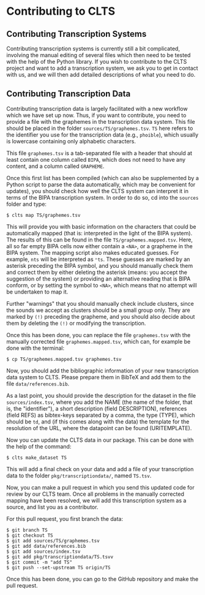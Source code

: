# Contributing to CLTS

## Contributing Transcription Systems

Contributing transcription systems is currently still a bit complicated, involving the manual editing of several files which then need to be tested with the help of the Python library. If you wish to contribute to the CLTS project and want to add a transcription system, we ask you to get in contact with us, and we will then add detailed descriptions of what you need to do.

## Contributing Transcription Data

Contributing transcription data is largely facilitated with a new workflow which we have set up now. Thus, if you want to contribute, you need to provide a file with the graphemes in the transcription data system. This file should be placed in the folder `sources/TS/graphemes.tsv`. `TS` here refers to the identifier you use for the transcription data (e.g., `phoible`), which usually is lowercase containing only alphabetic characters.

This file `graphemes.tsv` is a tab-separated file with a header that should at least contain one column called `BIPA`, which does not need to have any content, and a column called `GRAPHEME`. 

Once this first list has been compiled (which can also be supplemented by a Python script to parse the data automatically, which may be convenient for updates), you should check how well the CLTS system can interpret it in terms of the BIPA transcription system. In order to do so, cd into the `sources` folder and type:

```shell
$ clts map TS/graphemes.tsv
```

This will provide you with basic information on the characters that could be automatically mapped (that is: interpreted in the light of the BIPA system). The results of this can be found in the file `TS/graphemes.mapped.tsv`. Here, all so far empty BIPA cells now either contain a `<NA>`, or a grapheme in the BIPA system. The mapping script also makes educated guesses. For example, `nts` will be interpreted as `ⁿts`. These guesses are marked by an asterisk preceding the BIPA symbol, and you should manually check them and correct them by either deleting the asterisk (means: you accept the suggestion of the system) or providing an alternative reading that is BIPA conform, or by setting the symbol to `<NA>`, which means that no attempt will be undertaken to map it. 

Further "warnings" that you should manually check include clusters, since the sounds we accept as clusters should be a small group only. They are marked by `(!)` preceding the grapheme, and you should also decide about them by deleting the `(!)` or modifying the transcription. 

Once this has been done, you can replace the file `graphemes.tsv` with the manually corrected file `graphemes.mapped.tsv`, which can, for example be done with the terminal:

```shell
$ cp TS/graphemes.mapped.tsv graphemes.tsv
```

Now, you should add the bibliographic information of your new transcription data system to CLTS. Please prepare them in BibTeX and add them to the file `data/references.bib`. 

As a last point, you should provide the description for the dataset in the file `sources/index.tsv`, where you add the NAME (the name of the folder, that is, the "identifier"), a short description (field DESCRIPTION), references (field REFS) as bibtex-keys separated by a comma, the type (TYPE), which should be `td`, and (if this comes along with the data) the template for the resolution of the URL, where the datapoint can be found (URITEMPLATE). 

Now you can update the CLTS data in our package. This can be done with the help of the command:

```
$ clts make_dataset TS
```

This will add a final check on your data and add a file of your transcription data to the folder `pkg/transcriptiondata/`, named `TS.tsv`. 

Now, you can make a pull request in which you send this updated code for review by our CLTS team. Once all problems in the manually corrected mapping have been resolved, we will add this transcription system as a source, and list you as a contributor.

For this pull request, you first branch the data:

```shell
$ git branch TS
$ git checkout TS
$ git add sources/TS/graphemes.tsv
$ git add data/references.bib
$ git add sources/index.tsv
$ git add pkg/transcriptiondata/TS.tsvv
$ git commit -m "add TS"
$ git push --set-upstream TS origin/TS
```

Once this has been done, you can go to the GitHub repository and make the pull request.
